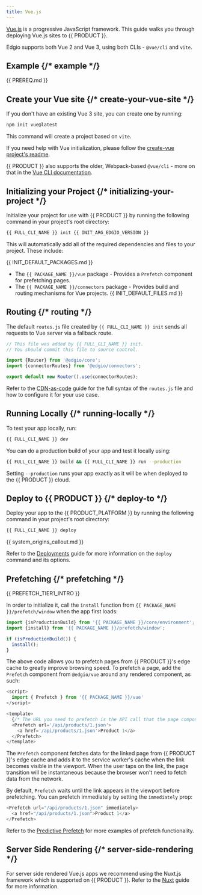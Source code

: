 ```yaml
---
title: Vue.js
---
```


[Vue.js](https://vuejs.org/) is a progressive JavaScript framework. This guide walks you through deploying Vue.js sites to {{ PRODUCT }}.

Edgio supports both Vue 2 and Vue 3, using both CLIs - `@vue/cli` and `vite`.

## Example {/* example */}

<ExampleButtons
  title="Vue.js"
  siteUrl="https://edgio-community-examples-v7-vuejs-live.edgio.link/"
  repoUrl="https://github.com/edgio-docs/edgio-v7-vuejs-example"
/>

{{ PREREQ.md }}

## Create your Vue site {/* create-your-vue-site */}

If you don't have an existing Vue 3 site, you can create one by running:

```bash
npm init vue@latest
```

This command will create a project based on `vite`.

If you need help with Vue initialization, please follow the [create-vue project's readme](https://github.com/vuejs/create-vue).

{{ PRODUCT }} also supports the older, Webpack-based `@vue/cli` - more on that in the [Vue CLI documentation](https://cli.vuejs.org).

## Initializing your Project {/* initializing-your-project */}

Initialize your project for use with {{ PRODUCT }} by running the following command in your project's root directory:

```bash
{{ FULL_CLI_NAME }} init {{ INIT_ARG_EDGIO_VERSION }}
```

This will automatically add all of the required dependencies and files to your project. These include:

{{ INIT_DEFAULT_PACKAGES.md }}

- The `{{ PACKAGE_NAME }}/vue` package - Provides a `Prefetch` component for prefetching pages.
- The `{{ PACKAGE_NAME }}/connectors` package - Provides build and routing mechanisms for Vue projects.
  {{ INIT_DEFAULT_FILES.md }}

## Routing {/* routing */}

The default `routes.js` file created by `{{ FULL_CLI_NAME }} init` sends all requests to Vue server via a fallback route.

```js
// This file was added by {{ FULL_CLI_NAME }} init.
// You should commit this file to source control.

import {Router} from '@edgio/core';
import {connectorRoutes} from '@edgio/connectors';

export default new Router().use(connectorRoutes);
```

Refer to the [CDN-as-code](/applications/performance/cdn_as_code) guide for the full syntax of the `routes.js` file and how to configure it for your use case.

## Running Locally {/* running-locally */}

To test your app locally, run:

```bash
{{ FULL_CLI_NAME }} dev
```

You can do a production build of your app and test it locally using:

```bash
{{ FULL_CLI_NAME }} build && {{ FULL_CLI_NAME }} run --production
```

Setting `--production` runs your app exactly as it will be when deployed to the {{ PRODUCT }} cloud.

## Deploy to {{ PRODUCT }} {/* deploy-to */}

Deploy your app to the {{ PRODUCT_PLATFORM }} by running the following command in your project's root directory:

```bash
{{ FULL_CLI_NAME }} deploy
```

{{ system_origins_callout.md }}

Refer to the [Deployments](/applications/basics/deployments) guide for more information on the `deploy` command and its options.

## Prefetching {/* prefetching */}

{{ PREFETCH_TIER1_INTRO }}

In order to initialize it, call the `install` function from `{{ PACKAGE_NAME }}/prefetch/window` when the app first loads:

```js
import {isProductionBuild} from '{{ PACKAGE_NAME }}/core/environment';
import {install} from '{{ PACKAGE_NAME }}/prefetch/window';

if (isProductionBuild()) {
  install();
}
```

The above code allows you to prefetch pages from {{ PRODUCT }}'s edge cache to greatly improve browsing speed. To prefetch a page, add the `Prefetch` component from `@edgio/vue` around any rendered component, as such:

```js ins="2,7,9"
<script>
  import { Prefetch } from '{{ PACKAGE_NAME }}/vue'
</script>

<template>
  {/* The URL you need to prefetch is the API call that the page component will make when it mounts. It will vary based on how you've implemented your site. */}
  <Prefetch url='/api/products/1.json'>
    <a href='/api/products/1.json'>Product 1</a>
  </Prefetch>
</template>
```

The `Prefetch` component fetches data for the linked page from {{ PRODUCT }}'s edge cache and adds it to the service worker's cache when the link becomes visible in the viewport. When the user taps on the link, the page transition will be instantaneous because the browser won't need to fetch data from the network.

By default, `Prefetch` waits until the link appears in the viewport before prefetching. You can prefetch immediately by setting the `immediately` prop:

```js
<Prefetch url="/api/products/1.json" immediately>
  <a href="/api/products/1.json">Product 1</a>
</Prefetch>
```

Refer to the [Predictive Prefetch](/applications/performance/prefetching) for more examples of prefetch functionality.

## Server Side Rendering {/* server-side-rendering */}

For server side rendered Vue.js apps we recommend using the Nuxt.js framework which is supported on {{ PRODUCT }}. Refer to the [Nuxt](/applications/sites_frameworks/getting_started/nuxt) guide for more information.
